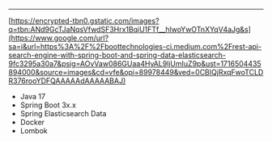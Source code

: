 ---
[https://encrypted-tbn0.gstatic.com/images?q=tbn:ANd9GcTJaNqsVfwdSF3Hrx1BqiU1FTf__hlwoYwOTnXYqV4aJg&s](https://www.google.com/url?sa=i&url=https%3A%2F%2Fboottechnologies-ci.medium.com%2Frest-api-search-engine-with-spring-boot-and-spring-data-elasticsearch-9fc3295a30a7&psig=AOvVaw086GUaa4HyAL9ljUmIuZ9p&ust=1716504435894000&source=images&cd=vfe&opi=89978449&ved=0CBIQjRxqFwoTCLDR376rooYDFQAAAAAdAAAAABAJ)
- Java 17
- Spring Boot 3x.x
- Spring Elasticsearch Data
- Docker
- Lombok
